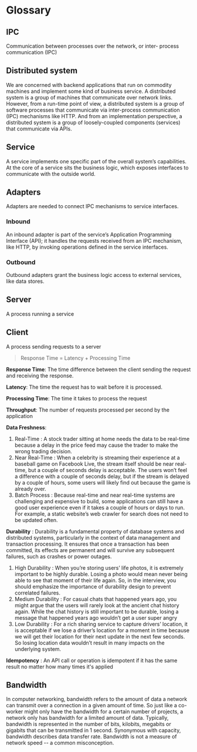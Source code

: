 # Glossary

## IPC
Communication between processes over the network, or inter-
process communication (IPC)

## Distributed system
We are concerned with backend applications that run
on commodity machines and implement some kind of business
service. A distributed system is a group of
machines that communicate over network links. However, from a
run-time point of view, a distributed system is a group of software
processes that communicate via inter-process communication (IPC)
mechanisms like HTTP. And from an implementation perspective,
a distributed system is a group of loosely-coupled components
(services) that communicate via APIs.

## Service
A service implements one specific part of the overall system’s capabilities. At the core of a service sits the business logic, which
exposes interfaces to communicate with the outside world.

## Adapters
Adapters
are needed to connect IPC mechanisms to service interfaces.

### Inbound
An
inbound adapter is part of the service’s Application Programming
Interface (API); it handles the requests received from an IPC mechanism, like HTTP, by invoking operations defined in the service
interfaces.

### Outbound
Outbound adapters grant the business logic
access to external services, like data stores.

## Server
A process running a service

## Client
A process sending requests to a server


> Response Time = Latency + Processing Time

**Response Time**: The time difference between the client sending the request and
receiving the response.

**Latency**: The time the request has to wait before it is processed.

**Processing Time**: The time it takes to process the request

**Throughput**: The number of requests processed per second by
the application

**Data Freshness**:
1. Real-Time
: A stock trader sitting at home needs the data to be real-time because a delay in
the price feed may cause the trader to make the wrong trading decision.
2. Near Real-Time
: When a celebrity is streaming their experience at a baseball game on Facebook
Live, the stream itself should be near real-time, but a couple of seconds delay
is acceptable. The users won’t feel a difference with a couple of seconds delay,
but if the stream is delayed by a couple of hours, some users will likely find
out because the game is already over.
3. Batch Process
: Because real-time and near real-time systems are challenging and expensive to
build, some applications can still have a good user experience even if it takes a
couple of hours or days to run. For example, a static website’s web crawler for
search does not need to be updated often.


**Durability**
 : Durability is a fundamental property of database systems and distributed systems, particularly in the context of data management and transaction processing. It ensures that once a transaction has been committed, its effects are permanent and will survive any subsequent failures, such as crashes or power outages.

1. High Durability
: When you’re storing users’ life photos, it is extremely important to be highly
durable. Losing a photo would mean never being able to see that moment of
their life again. So, in the interview, you should emphasize the importance of
durability design to prevent correlated failures.
2. Medium Durability
: For casual chats that happened years ago, you might argue that the users will
rarely look at the ancient chat history again. While the chat history is still
important to be durable, losing a message that happened years ago wouldn’t
get a user super angry
3. Low Durability
: For a rich sharing service to capture drivers’ location, it is acceptable if we lose
a driver’s location for a moment in time because we will get their location for
their next update in the next few seconds. So losing location data wouldn’t
result in many impacts on the underlying system.

**Idempotency**
 : An API call or operation is idempotent if it has the same result no matter how many times it's applied

## Bandwidth
In computer networking, bandwidth refers to the amount of data a network can transmit over a connection in a given amount of time. So just like a co-worker might only have the bandwidth for a certain number of projects, a network only has bandwidth for a limited amount of data. Typically, bandwidth is represented in the number of bits, kilobits, megabits or gigabits that can be transmitted in 1 second. Synonymous with capacity, bandwidth describes data transfer rate. Bandwidth is not a measure of network speed -- a common misconception.